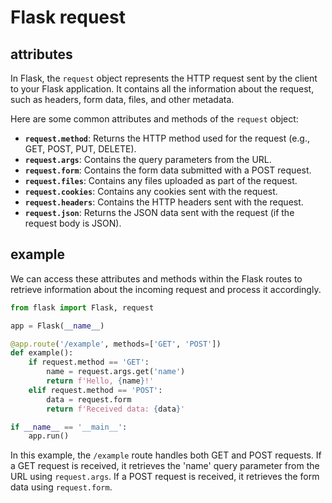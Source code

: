 # Flask request

## attributes
In Flask, the `request` object represents the HTTP request sent by the client to your Flask application. 
It contains all the information about the request, such as headers, form data, files, and other metadata.

Here are some common attributes and methods of the `request` object:
- **`request.method`**: Returns the HTTP method used for the request (e.g., GET, POST, PUT, DELETE).
- **`request.args`**: Contains the query parameters from the URL.
- **`request.form`**: Contains the form data submitted with a POST request.
- **`request.files`**: Contains any files uploaded as part of the request.
- **`request.cookies`**: Contains any cookies sent with the request.
- **`request.headers`**: Contains the HTTP headers sent with the request.
- **`request.json`**: Returns the JSON data sent with the request (if the request body is JSON).

## example
We can access these attributes and methods within the Flask routes to retrieve information 
about the incoming request and process it accordingly. 
```py
from flask import Flask, request

app = Flask(__name__)

@app.route('/example', methods=['GET', 'POST'])
def example():
    if request.method == 'GET':
        name = request.args.get('name')
        return f'Hello, {name}!'
    elif request.method == 'POST':
        data = request.form
        return f'Received data: {data}'

if __name__ == '__main__':
    app.run()
```

In this example, the `/example` route handles both GET and POST requests. If a GET request is received, it retrieves the 'name' query parameter from the URL using `request.args`. If a POST request is received, it retrieves the form data using `request.form`.
